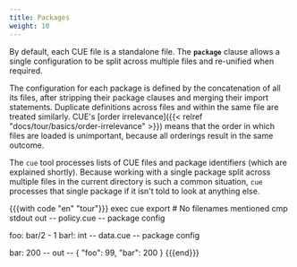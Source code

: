 ```yaml
---
title: Packages
weight: 10
---
```


By default, each CUE file is a standalone file.
The **`package`** clause allows a single configuration to be split across
multiple files and re-unified when required.

The configuration for each package is defined by the concatenation of all its files,
after stripping their package clauses and merging their import statements.
Duplicate definitions across files and within the same file are treated similarly.
CUE's
[order irrelevance]({{< relref "docs/tour/basics/order-irrelevance" >}})
means that the order in which files are loaded is unimportant,
because all orderings result in the same outcome.

The `cue` tool processes lists of CUE files and package identifiers
(which are explained shortly).
Because working with a single package split across multiple files in the
current directory is such a common situation,
`cue` processes that single package if it isn't told to look at anything else.

{{{with code "en" "tour"}}}
exec cue export # No filenames mentioned
cmp stdout out
-- policy.cue --
package config

foo:  bar/2 - 1
bar!: int
-- data.cue --
package config

bar: 200
-- out --
{
    "foo": 99,
    "bar": 200
}
{{{end}}}
